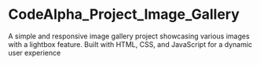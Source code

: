 # CodeAlpha_Project_Image_Gallery
A simple and responsive image gallery project showcasing various images with a lightbox feature. Built with HTML, CSS, and JavaScript for a dynamic user experience
